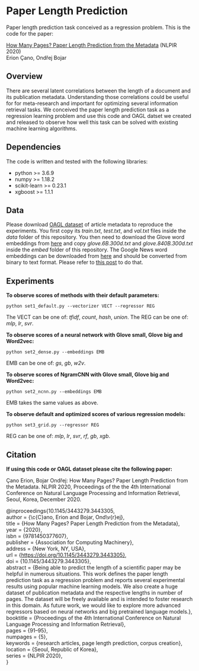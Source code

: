 # Paper Length Prediction
Paper length prediction task conceived as a regression problem. This is the code for the paper: 

[How Many Pages? Paper Length Prediction from the Metadata](https://dl.acm.org/doi/10.1145/3443279.3443305) (NLPIR 2020) \
Erion Çano, Ondřej Bojar

## Overview

There are several latent correlations between the length of a document and its publication metadata. Understanding those correlations could be useful for for meta-research and important for optimizing several information retrieval tasks. We conceived the paper length prediction task as a regression learning problem and use this code and OAGL datset we created and released to observe how well this task can be solved with existing machine learning algorithms. 

## Dependencies

The code is written and tested with the following libraries:
- python >= 3.6.9
- numpy >= 1.18.2
- scikit-learn >= 0.23.1
- xgboost >= 1.1.1

## Data

Please download [OAGL dataset](http://hdl.handle.net/11234/1-3257) of article metadata to reproduce the experiments. You first copy its *train.txt*, *test.txt*, and *val.txt* files inside the *data* folder of this repository. You then need to download the Glove word embeddings from [here](https://nlp.stanford.edu/projects/glove/) and copy *glove.6B.300d.txt* and *glove.840B.300d.txt* inside the *embed* folder of this repository. The Google News word embeddings can be downloaded from [here](https://code.google.com/archive/p/word2vec) and should be converted from binary to text format. Please refer to [this post](https://stackoverflow.com/questions/27324292/convert-word2vec-bin-file-to-text) to do that. 

## Experiments

**To observe scores of methods with their default parameters:**

```
python set1_default.py --vectorizer VECT --regressor REG 
```
The VECT can be one of: *tfidf*, *count*, *hash*, *union*. The REG can be one of: *mlp*, *lr*, *svr*.

**To observe scores of a neural network with Glove small, Glove big and Word2vec:**

```
python set2_dense.py --embeddings EMB
```
EMB can be one of: *gs*, *gb*, *w2v*.

**To observe scores of NgramCNN with Glove small, Glove big and Word2vec:**

```
python set2_ncnn.py --embeddings EMB
```
EMB takes the same values as above.

**To observe default and optimized scores of various regression models:**

```
python set3_grid.py --regressor REG
```
REG can be one of: *mlp*, *lr*, *svr*, *rf*, *gb*, *xgb*. 

## Citation

**If using this code or OAGL dataset please cite the following paper:**

Çano Erion, Bojar Ondřej: How Many Pages? Paper Length Prediction from the Metadata.
NLPIR 2020, Proceedings of the the 4th International Conference on Natural Language
Processing and Information Retrieval, Seoul, Korea, December 2020.

@inproceedings{10.1145/3443279.3443305, \
author = {\c{C}ano, Erion and Bojar, Ond\v{r}ej}, \
title = {How Many Pages? Paper Length Prediction from the Metadata}, \
year = {2020}, \
isbn = {9781450377607}, \
publisher = {Association for Computing Machinery}, \
address = {New York, NY, USA}, \
url = {https://doi.org/10.1145/3443279.3443305}, \
doi = {10.1145/3443279.3443305}, \
abstract = {Being able to predict the length of a scientific paper may be helpful in numerous situations. This work defines the paper length prediction task as a regression problem and reports several experimental results using popular machine learning models. We also create a huge dataset of publication metadata and the respective lengths in number of pages. The dataset will be freely available and is intended to foster research in this domain. As future work, we would like to explore more advanced regressors based on neural networks and big pretrained language models.}, \
booktitle = {Proceedings of the 4th International Conference on Natural Language Processing and Information Retrieval}, \
pages = {91–95}, \
numpages = {5}, \
keywords = {research articles, page length prediction, corpus creation}, \
location = {Seoul, Republic of Korea}, \
series = {NLPIR 2020}, \
}









